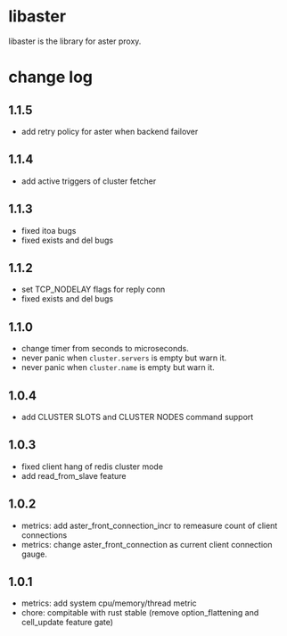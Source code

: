 libaster
=================

libaster is the library for aster proxy.

# change log

## 1.1.5

* add retry policy for aster when backend failover

## 1.1.4

* add active triggers of cluster fetcher

## 1.1.3

* fixed itoa bugs
* fixed exists and del bugs

## 1.1.2

* set TCP_NODELAY flags for reply conn
* fixed exists and del bugs

## 1.1.0

* change timer from seconds to microseconds.
* never panic when `cluster.servers` is empty but warn it.
* never panic when `cluster.name` is empty but warn it.

## 1.0.4

* add CLUSTER SLOTS and CLUSTER NODES command support

## 1.0.3
* fixed client hang of redis cluster mode
* add read_from_slave feature

## 1.0.2

* metrics: add aster_front_connection_incr to remeasure count of client connections
* metrics: change aster_front_connection as current client connection gauge.

## 1.0.1

* metrics: add system cpu/memory/thread metric
* chore: compitable with rust stable (remove option_flattening and cell_update feature gate)